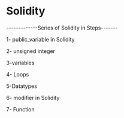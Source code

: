 # Solidity
-------------Series of Solidity in Steps-------

1- public_variable in Solidity

2- unsigned integer 

3-variables

4- Loops

5-Datatypes

6- modifier in Solidity

7- Function


